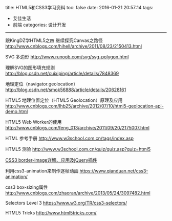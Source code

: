 title: HTML5和CSS3学习资料
toc: false
date: 2016-01-21 20:57:14
tags:
- 艾佳生活
- 前端
categories: 设计开发
---
跟KingDZ学HTML5之四 继续探究Canvas之路径
http://www.cnblogs.com/hihell/archive/2011/08/23/2150413.html

SVG 多边形
http://www.runoob.com/svg/svg-polygon.html

理解SVG的图形填充规则
http://blog.csdn.net/cuixiping/article/details/7848369

地理定位（navigator.geolocation）
http://blog.csdn.net/smok56888/article/details/20628161

HTML5 地理位置定位（HTML5 Geolocation）原理及应用
http://www.cnblogs.com/lhb25/archive/2012/07/10/html5-geolocation-api-demo.html

HTML5 Web Worker的使用
http://www.cnblogs.com/feng_013/archive/2011/09/20/2175007.html

HTML 参考手册
http://www.w3school.com.cn/tags/index.asp

HTML5 测验
http://www.w3school.com.cn/quiz/quiz.asp?quiz=html5

[CSS3 border-image详解、应用及jQuery插件](http://www.zhangxinxu.com/wordpress/2010/01/css3-border-image%E8%AF%A6%E8%A7%A3%E3%80%81%E5%BA%94%E7%94%A8%E5%8F%8Ajquery%E6%8F%92%E4%BB%B6/)

利用css3-animation来制作逐帧动画
https://www.qianduan.net/css3-animation/

css3 box-sizing属性
http://www.cnblogs.com/zhaoran/archive/2013/05/24/3097482.html

Selectors Level 3
https://www.w3.org/TR/css3-selectors/

HTML5 Tricks
http://www.html5tricks.com/




